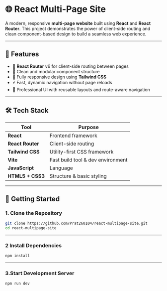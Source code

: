# 🌐 React Multi-Page Site

A modern, responsive **multi-page website** built using **React** and **React Router**. This project demonstrates the power of client-side routing and clean component-based design to build a seamless web experience.

---

## 🚀 Features

- 🔁 **React Router** v6 for client-side routing between pages
- 🧱 Clean and modular component structure
- 📱 Fully responsive design using **Tailwind CSS**
- ⚡ Fast, dynamic navigation without page reloads
- 🎨 Professional UI with reusable layouts and route-aware navigation

---

## 🛠️ Tech Stack

| Tool              | Purpose                            |
|-------------------|-------------------------------------|
| **React**         | Frontend framework                  |
| **React Router**  | Client-side routing                 |
| **Tailwind CSS**  | Utility-first CSS framework         |
| **Vite**          | Fast build tool & dev environment   |
| **JavaScript**    | Language                            |
| **HTML5 + CSS3**  | Structure & basic styling           |


---

## 🚀 Getting Started

### 1. Clone the Repository

```bash
git clone https://github.com/Prat260104/react-multipage-site.git
cd react-multipage-site
```

---

### 2 Install Dependencies
```bash
npm install
```

---

### 3.Start Development Server
```bash
npm run dev
```


